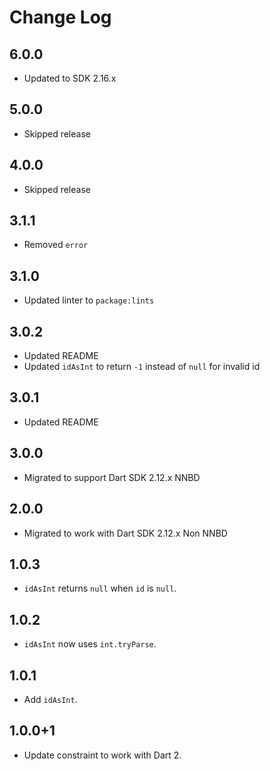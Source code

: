 # Change Log

## 6.0.0

* Updated to SDK 2.16.x

## 5.0.0

* Skipped release

## 4.0.0

* Skipped release

## 3.1.1

* Removed `error`

## 3.1.0

* Updated linter to `package:lints`

## 3.0.2

* Updated README
* Updated `idAsInt` to return `-1` instead of `null` for invalid id

## 3.0.1

* Updated README

## 3.0.0

* Migrated to support Dart SDK 2.12.x NNBD

## 2.0.0

* Migrated to work with Dart SDK 2.12.x Non NNBD

## 1.0.3

* `idAsInt` returns `null` when `id` is `null`.

## 1.0.2

* `idAsInt` now uses `int.tryParse`.

## 1.0.1

* Add `idAsInt`.

## 1.0.0+1

* Update constraint to work with Dart 2.
